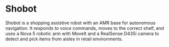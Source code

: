 # Shobot
Shobot is a shopping assistive robot with an AMR base for autonomous navigation. It responds to voice commands, moves to the correct shelf, and uses a Nova 5 robotic arm with MoveIt and a RealSense D435i camera to detect and pick items from aisles in retail environments.
